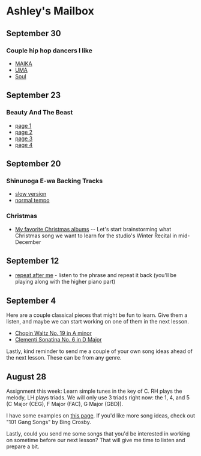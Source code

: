 # Ashley's Mailbox

## September 30
### Couple hip hop dancers I like
- [MAIKA](https://www.youtube.com/watch?v=btYMEt8kJy0)
- [UMA](https://www.youtube.com/watch?v=MLovWSWlk_o)
- [Soul](https://www.youtube.com/watch?v=OQcFyzb66Xs)

## September 23
### Beauty And The Beast
- [page 1](./p1.jpg)
- [page 2](./p2.jpg)
- [page 3](./p3.jpg)
- [page 4](./p4.jpg)

## September 20
### Shinunoga E-wa Backing Tracks
- [slow version](./slow.mp3)
- [normal tempo](./fast.mp3)

### Christmas
- [My favorite Christmas albums](/christmas) -- Let's start brainstorming what Christmas song we want to learn for the studio's Winter Recital in mid-December


## September 12
- [repeat after me](./911.mp3) - listen to the phrase and repeat it back (you'll be playing along with the higher piano part)

## September 4

Here are a couple classical pieces that might be fun to learn. Give them a listen, and maybe we can start working on one of them in the next lesson.

- [Chopin Waltz No. 19 in A minor](https://www.youtube.com/watch?v=n-voZrgjUVc)
- [Clementi Sonatina No. 6 in D Major](https://www.youtube.com/watch?v=oDlsG7C5PEs)

Lastly, kind reminder to send me a couple of your own song ideas ahead of the next lesson. These can be from any genre.

## August 28

Assignment this week: Learn simple tunes in the key of C. RH plays the melody, LH plays triads. We will only use 3 triads right now: the 1, 4, and 5 (C Major (CEG), F Major (FAC), G Major (GBD)).

I have some examples on [this page](/simple). If you'd like more song ideas, check out "101 Gang Songs" by Bing Crosby.

Lastly, could you send me some songs that you'd be interested in working on sometime before our next lesson? That will give me time to listen and prepare a bit.
